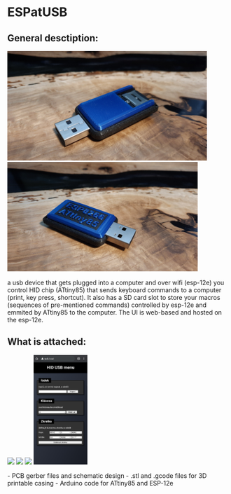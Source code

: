 # ESPatUSB
## General desctiption:
<p float="left">
  <img src="images/IMG_20210806_114903.jpg" height="250" />
  <img src="images/IMG_20210806_114807.jpg" height="250" /> 
</p>
a usb device that gets plugged into a computer and over wifi (esp-12e) you control HID chip (ATtiny85) that sends keyboard commands to a computer (print, key press, shortcut). It also has a SD card slot to store your macros (sequences of pre-mentioned commands) controlled by esp-12e and emmited by ATtiny85 to the computer. The UI is web-based and hosted on the esp-12e.

## What is attached:

<p float="left">
  <img src="images/Snímek obrazovky 2021-08-06 162437.png" height="250" /> 
  <img src="images/Snímek obrazovky 2021-08-06 163751.png" height="250" />
  <img src="images/Snímek obrazovky 2021-08-06 163935.png" height="250" />
  <img src="images/SmartSelect_20210802-221822_Chrome.jpg" height="250" /> 
</p>
- PCB gerber files and schematic design
- .stl and .gcode files for 3D printable casing
- Arduino code for ATtiny85 and ESP-12e
